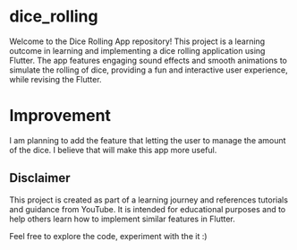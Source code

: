 # dice_rolling

Welcome to the Dice Rolling App repository! This project is a learning outcome in learning and implementing a dice rolling application using Flutter. The app features engaging sound effects and smooth animations to simulate the rolling of dice, providing a fun and interactive user experience, while revising the Flutter.

# Improvement

I am planning to add the feature that letting the user to manage the amount of the dice. I believe that will make this app more useful.

## Disclaimer 

This project is created as part of a learning journey and references tutorials and guidance from YouTube. It is intended for educational purposes and to help others learn how to implement similar features in Flutter.

Feel free to explore the code, experiment with the it :)
